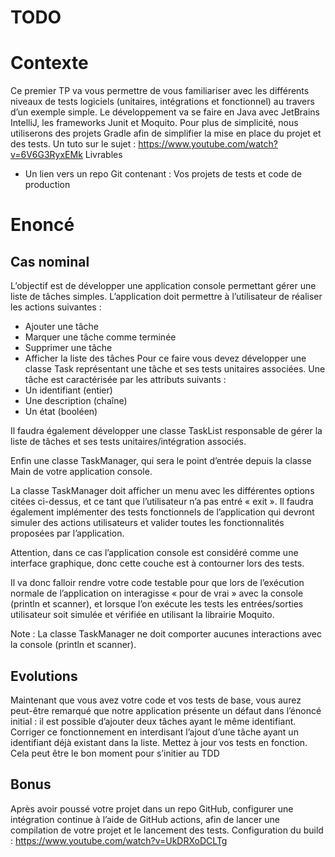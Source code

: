# TODO

# Contexte
Ce premier TP va vous permettre de vous familiariser avec les différents niveaux de tests
logiciels (unitaires, intégrations et fonctionnel) au travers d’un exemple simple.
Le développement va se faire en Java avec JetBrains IntelliJ, les frameworks Junit et Moquito.
Pour plus de simplicité, nous utiliserons des projets Gradle afin de simplifier la mise en place
du projet et des tests.
Un tuto sur le sujet : https://www.youtube.com/watch?v=6V6G3RyxEMk
Livrables
- Un lien vers un repo Git contenant :
Vos projets de tests et code de production
# Enoncé
## Cas nominal
L’objectif est de développer une application console permettant gérer une liste
de tâches simples.
L’application doit permettre à l’utilisateur de réaliser les actions suivantes :
- Ajouter une tâche
- Marquer une tâche comme terminée
- Supprimer une tâche
- Afficher la liste des tâches
Pour ce faire vous devez développer une classe Task représentant une tâche et
ses tests unitaires associées. Une tâche est caractérisée par les attributs
suivants :
- Un identifiant (entier)
- Une description (chaîne)
- Un état (booléen)

Il faudra également développer une classe TaskList responsable de gérer la liste
de tâches et ses tests unitaires/intégration associés.

Enfin une classe TaskManager, qui sera le point d’entrée depuis la classe Main
de votre application console.

La classe TaskManager doit afficher un menu avec les différentes options citées
ci-dessus, et ce tant que l’utilisateur n’a pas entré « exit ».
Il faudra également implémenter des tests fonctionnels de l’application qui
devront simuler des actions utilisateurs et valider toutes les fonctionnalités
proposées par l’application.

Attention, dans ce cas l’application console est considéré comme une interface
graphique, donc cette couche est à contourner lors des tests.

Il va donc falloir rendre votre code testable pour que lors de l’exécution normale
de l’application on interagisse « pour de vrai » avec la console (println et
scanner), et lorsque l’on exécute les tests les entrées/sorties utilisateur soit
simulée et vérifiée en utilisant la librairie Moquito.

Note : La classe TaskManager ne doit comporter aucunes interactions avec la
console (println et scanner).
## Evolutions
Maintenant que vous avez votre code et vos tests de base, vous aurez peut-être
remarqué que notre application présente un défaut dans l’énoncé initial : il est
possible d’ajouter deux tâches ayant le même identifiant.
Corriger ce fonctionnement en interdisant l’ajout d’une tâche ayant un
identifiant déjà existant dans la liste. Mettez à jour vos tests en fonction.
Cela peut être le bon moment pour s’initier au TDD
## Bonus
Après avoir poussé votre projet dans un repo GitHub, configurer une intégration
continue à l’aide de GitHub actions, afin de lancer une compilation de votre
projet et le lancement des tests.
Configuration du build : https://www.youtube.com/watch?v=UkDRXoDCLTg
